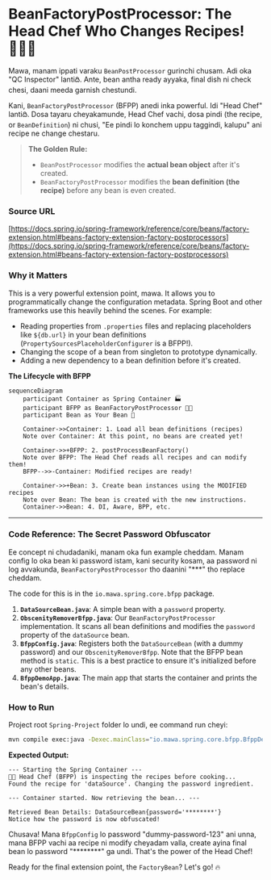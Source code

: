 # BeanFactoryPostProcessor: The Head Chef Who Changes Recipes! 🧑‍🍳📜

Mawa, manam ippati varaku `BeanPostProcessor` gurinchi chusam. Adi oka "QC Inspector" lantiది. Ante, bean antha ready ayyaka, final dish ni check chesi, daani meeda garnish chestundi.

Kani, `BeanFactoryPostProcessor` (BFPP) anedi inka powerful. Idi "Head Chef" lantiది. Dosa tayaru cheyakamunde, Head Chef vachi, dosa pindi (the recipe, or `BeanDefinition`) ni chusi, "Ee pindi lo konchem uppu taggindi, kalupu" ani recipe ne change chestaru.

> **The Golden Rule:**
> *   `BeanPostProcessor` modifies the **actual bean object** after it's created.
> *   `BeanFactoryPostProcessor` modifies the **bean definition (the recipe)** before any bean is even created.

### Source URL
[https://docs.spring.io/spring-framework/reference/core/beans/factory-extension.html#beans-factory-extension-factory-postprocessors](https://docs.spring.io/spring-framework/reference/core/beans/factory-extension.html#beans-factory-extension-factory-postprocessors)

### Why it Matters
This is a very powerful extension point, mawa. It allows you to programmatically change the configuration metadata. Spring Boot and other frameworks use this heavily behind the scenes. For example:
-   Reading properties from `.properties` files and replacing placeholders like `${db.url}` in your bean definitions (`PropertySourcesPlaceholderConfigurer` is a BFPP!).
-   Changing the scope of a bean from singleton to prototype dynamically.
-   Adding a new dependency to a bean definition before it's created.

**The Lifecycle with BFPP**
```mermaid
sequenceDiagram
    participant Container as Spring Container 🏭
    participant BFPP as BeanFactoryPostProcessor 🧑‍🍳
    participant Bean as Your Bean 🤖

    Container->>Container: 1. Load all bean definitions (recipes)
    Note over Container: At this point, no beans are created yet!

    Container->>+BFPP: 2. postProcessBeanFactory()
    Note over BFPP: The Head Chef reads all recipes and can modify them!
    BFPP-->>-Container: Modified recipes are ready!

    Container->>+Bean: 3. Create bean instances using the MODIFIED recipes
    Note over Bean: The bean is created with the new instructions.
    Container->>Bean: 4. DI, Aware, BPP, etc.
```

---
### Code Reference: The Secret Password Obfuscator
Ee concept ni chudadaniki, manam oka fun example cheddam. Manam config lo oka bean ki password istam, kani security kosam, aa password ni log avvakunda, `BeanFactoryPostProcessor` tho daanini "***" tho replace cheddam.

The code for this is in the `io.mawa.spring.core.bfpp` package.

1.  **`DataSourceBean.java`**: A simple bean with a `password` property.
2.  **`ObscenityRemoverBfpp.java`**: Our `BeanFactoryPostProcessor` implementation. It scans all bean definitions and modifies the `password` property of the `dataSource` bean.
3.  **`BfppConfig.java`**: Registers both the `DataSourceBean` (with a dummy password) and our `ObscenityRemoverBfpp`. Note that the BFPP bean method is `static`. This is a best practice to ensure it's initialized before any other beans.
4.  **`BfppDemoApp.java`**: The main app that starts the container and prints the bean's details.

### How to Run
Project root `Spring-Project` folder lo undi, ee command run cheyi:
```bash
mvn compile exec:java -Dexec.mainClass="io.mawa.spring.core.bfpp.BfppDemoApp"
```
**Expected Output:**
```
--- Starting the Spring Container ---
🧑‍🍳 Head Chef (BFPP) is inspecting the recipes before cooking...
Found the recipe for 'dataSource'. Changing the password ingredient.

--- Container started. Now retrieving the bean... ---

Retrieved Bean Details: DataSourceBean{password='********'}
Notice how the password is now obfuscated!
```
Chusava! Mana `BfppConfig` lo password "dummy-password-123" ani unna, mana BFPP vachi aa recipe ni modify cheyadam valla, create ayina final bean lo password "********" ga undi. That's the power of the Head Chef!

Ready for the final extension point, the `FactoryBean`? Let's go! 🔥
